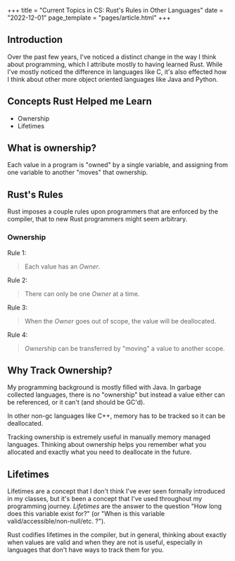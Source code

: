 +++
title = "Current Topics in CS: Rust's Rules in Other Languages"
date = "2022-12-01"
page_template = "pages/article.html"
+++

## Introduction

Over the past few years, I've noticed a distinct change in the way I think about
programming, which I attribute mostly to having learned Rust. While I've mostly
noticed the difference in languages like C, it's also effected how I think about
other more object oriented languages like Java and Python.

## Concepts Rust Helped me Learn

- Ownership
- Lifetimes

## What is ownership?

Each value in a program is "owned" by a single variable, and assigning from one
variable to another "moves" that ownership.

## Rust's Rules

Rust imposes a couple rules upon programmers that are enforced by the compiler,
that to new Rust programmers might seem arbitrary.

### Ownership

Rule 1:
> Each value has an *Owner*.

Rule 2:
> There can only be one *Owner* at a time.

Rule 3:
> When the *Owner* goes out of scope, the value will be deallocated.

Rule 4:
> *Owner*ship can be transferred by "moving" a value to another scope.

<!-- 
### Referencing (Borrowing)

Rule 1:
> Values can be borrowed, which takes a *Reference* to them.

Rule 2:
> *References* can be either mutable or immutable.

Rule 3:
> A value may either have exactly one mutable *Reference*, or any number of
> immutable references to it.

## What Rust's Rules Guard Against
 -->

## Why Track Ownership?

My programming background is mostly filled with Java. In garbage collected
languages, there is no "ownership" but instead a value either can be referenced,
or it can't (and should be GC'd).

In other non-gc languages like C++, memory has to be tracked so it can be deallocated.

<!-- On reason Rust tracks the ownership of variables is to determine their
*Lifetime*, the beginning and end of each value's life from when it is created,
to when it is destroyed. Partially this is just how Rust tracks memory. Each
object can be deallocated once there is no need for it, just like in other
languages. *Lifetimes* can also be used to conceptually track when a value is
valid. For example, in Java you might say that the lifetime of a lazily
initialized variable begins when it is first assigned a non-null value. -->

Tracking ownership is extremely useful in manually memory managed languages.
Thinking about ownership helps you remember what you allocated and exactly what
you need to deallocate in the future.

## Lifetimes

Lifetimes are a concept that I don't think I've ever seen formally introduced in
my classes, but it's been a concept that I've used throughout my programming
journey. *Lifetimes* are the answer to the question "How long does this variable
exist for?" (or "When is this variable valid/accessible/non-null/etc. ?").

Rust codifies lifetimes in the compiler, but in general, thinking about exactly
when values are valid and when they are not is useful, especially in languages
that don't have ways to track them for you.
